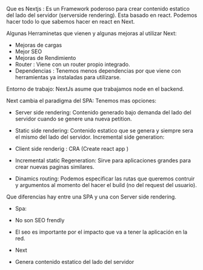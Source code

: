 
Que es Nextjs :
Es un Framework poderoso para crear contenido estatico del lado del servidor (serverside rendering). Esta basado en react.
Podemos hacer todo lo que sabemos hacer en react en Next.

Algunas Herraminetas que vienen y algunas mejoras al utilizar Next: 

- Mejoras de cargas
- Mejor SEO
- Mejoras de Rendimiento
- Router :  Viene con un router propio integrado.
- Dependencias : Tenemos menos dependencias por que viene con herramientas ya instaladas para utilizarse.

Entorno de trabajo:
NextJs asume que trabajamos node en el backend.


Next cambia el paradigma del SPA:
Tenemos mas opciones:

- Server side rendering: Contenido generado bajo demanda del lado del servidor cuando se genere una nueva petition.

- Static side rendering: Contenido estatico que se genera y siempre sera el mismo del lado del servidor.
Incremental side generation: 

- Client side renderig : CRA (Create react app )
- Incremental static Regeneration: Sirve para aplicaciones grandes para crear nuevas paginas similares.
- Dinamics routing: Podemos especificar las rutas que queremos contruir y argumentos al momento del hacer el build (no del request del usuario).


Que diferencias hay entre una SPA y una con Server side rendering.

- Spa:

- No son SEO frendly
- El seo es importante por el impacto que va a tener la aplicación en la red.


- Next 
- Genera contenido estatico del lado del servidor


